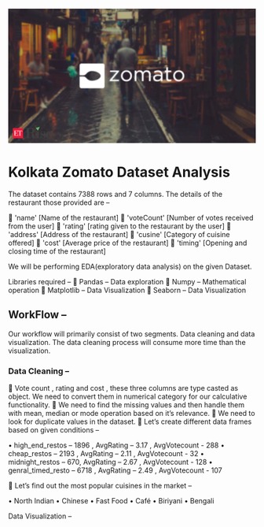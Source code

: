 ![zomato](https://github.com/Csengupta1101/Zomato-Kolkata-EDA/blob/main/ZomatoKol.png)
# Kolkata Zomato Dataset Analysis

The dataset contains 7388 rows and 7 columns. The details of the restaurant those provided are –

	'name' [Name of the restaurant]
	'voteCount' [Number of votes received from the user]
	'rating' [rating given to the restaurant by the user] 
	'address' [Address of the restaurant]
	'cusine' [Category of cuisine offered] 
	'cost' [Average price of the restaurant] 
	'timing' [Opening and closing time of the restaurant]

We will be performing EDA(exploratory data analysis) on the given Dataset.

Libraries required –
	Pandas – Data exploration
	Numpy – Mathematical operation
	Matplotlib –  Data Visualization
	Seaborn –  Data Visualization

## WorkFlow – 

Our workflow will primarily consist of two segments. Data cleaning and data visualization. The data cleaning process will consume more time than the visualization.

### Data Cleaning – 

	Vote count , rating and cost , these three columns are type casted as object. We need to convert them in numerical category for our calculative functionality.
	We need to find the missing values and then handle them with mean, median or mode operation based on it’s relevance.
	We need to look for duplicate values in the dataset.
	Let’s create different data frames based on given conditions –

•	high_end_restos – 1896 , AvgRating – 3.17 , AvgVotecount - 288
•	cheap_restos – 2193 , AvgRating – 2.11 , AvgVotecount - 32
•	midnight_restos – 670, AvgRating – 2.67 , AvgVotecount - 128
•	genral_timed_resto – 6718 , AvgRating – 2.49 , AvgVotecount - 107

	Let’s find out the most popular cuisines in the market –

•	North Indian
•	Chinese
•	Fast Food
•	Café
•	Biriyani
•	Bengali

Data Visualization –
 
 
 






